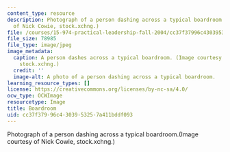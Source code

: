```yaml
---
content_type: resource
description: Photograph of a person dashing across a typical boardroom.(Image courtesy
  of Nick Cowie, stock.xchng.)
file: /courses/15-974-practical-leadership-fall-2004/cc37f37996c4303953257a411bddf093_15-974f04.jpg
file_size: 78985
file_type: image/jpeg
image_metadata:
  caption: A person dashes across a typical boardroom. (Image courtesy of Nick Cowie,
    stock.xchng.)
  credit: ''
  image-alt: A photo of a person dashing across a typical boardroom.
learning_resource_types: []
license: https://creativecommons.org/licenses/by-nc-sa/4.0/
ocw_type: OCWImage
resourcetype: Image
title: Boardroom
uid: cc37f379-96c4-3039-5325-7a411bddf093
---
```

Photograph of a person dashing across a typical boardroom.(Image courtesy of Nick Cowie, stock.xchng.)
